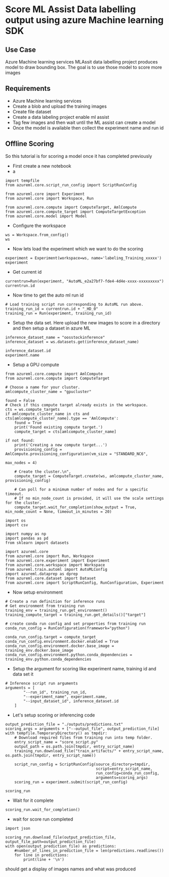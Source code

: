 # Score ML Assist Data labelling output using azure Machine learning SDK

## Use Case

Azure Machine learning services MLAssit data labelling project produces model to draw bounding box. The goal is to use those model to score more images

## Requirements

- Azure Machine learning services
- Create a blob and upload the training images
- Create file dataset
- Create a data labeling project enable ml assist
- Tag few images and then wait until the ML assist can create a model
- Once the model is available then collect the experiment name and run id

## Offline Scoring

So this tutorial is for scoring a model once it has completed previously

- First create a new notebook
- a

```
import tempfile
from azureml.core.script_run_config import ScriptRunConfig
```

```
from azureml.core import Experiment
from azureml.core import Workspace, Run

from azureml.core.compute import ComputeTarget, AmlCompute
from azureml.core.compute_target import ComputeTargetException
from azureml.core.model import Model
```

- Configure the workspace

```
ws = Workspace.from_config()
ws
```

- Now lets load the experiment which we want to do the scoring

```
experiment = Experiment(workspace=ws, name='labeling_Training_xxxxx')
experiment
```

- Get current id

```
currentrun=Run(experiment, "AutoML_e2a27bf7-fde4-4d4e-xxxx-xxxxxxxxx")
currentrun.id
```

- Now time to get the auto ml run id

```
# Load training script run corresponding to AutoML run above.
training_run_id = currentrun.id + "_HD_0"
training_run = Run(experiment, training_run_id)
```

- Setup the data set. Here upload the new images to score in a directory and then setup a dataset in azure ML

```
inference_dataset_name = "oosstockinference"
inference_dataset = ws.datasets.get(inference_dataset_name)
```

```
inference_dataset.id
experiment.name
```

- Setup a GPU compute

```
from azureml.core.compute import AmlCompute
from azureml.core.compute import ComputeTarget

# Choose a name for your cluster.
amlcompute_cluster_name = "gpucluster"

found = False
# Check if this compute target already exists in the workspace.
cts = ws.compute_targets
if amlcompute_cluster_name in cts and cts[amlcompute_cluster_name].type == 'AmlCompute':
    found = True
    print('Found existing compute target.')
    compute_target = cts[amlcompute_cluster_name]

if not found:
    print('Creating a new compute target...')
    provisioning_config = AmlCompute.provisioning_configuration(vm_size = "STANDARD_NC6",
                                                                max_nodes = 4)

    # Create the cluster.\n",
    compute_target = ComputeTarget.create(ws, amlcompute_cluster_name, provisioning_config)

    # Can poll for a minimum number of nodes and for a specific timeout.
    # If no min_node_count is provided, it will use the scale settings for the cluster.
    compute_target.wait_for_completion(show_output = True, min_node_count = None, timeout_in_minutes = 20)
```

```
import os
import csv

import numpy as np
import pandas as pd
from sklearn import datasets

import azureml.core
from azureml.core import Run, Workspace
from azureml.core.experiment import Experiment
from azureml.core.workspace import Workspace
from azureml.train.automl import AutoMLConfig
import azureml.dataprep as dprep
from azureml.core.dataset import Dataset
from azureml.core import ScriptRunConfig, RunConfiguration, Experiment
```

- Now setup environment 

```
# Create a run definition for inference runs
# Get environment from training run
training_env = training_run.get_environment()
training_compute_target = training_run.get_details()["target"]

# create conda run config and set properties from training run
conda_run_config = RunConfiguration(framework="python")

conda_run_config.target = compute_target
conda_run_config.environment.docker.enabled = True
conda_run_config.environment.docker.base_image = training_env.docker.base_image
conda_run_config.environment.python.conda_dependencies = training_env.python.conda_dependencies
```

- Setup the argument for scoring like experiment name, training id and data set it

```
# Inference script run arguments
arguments = [
        "--run_id", training_run_id,
        "--experiment_name", experiment.name,
        "--input_dataset_id", inference_dataset.id
    ]
```

- Let's setup scoring or inferencing code

```
output_prediction_file = "./outputs/predictions.txt"
scoring_args = arguments + ["--output_file", output_prediction_file]
with tempfile.TemporaryDirectory() as tmpdir:
    # Download required files from training run into temp folder.
    entry_script_name = "score_script.py"
    output_path = os.path.join(tmpdir, entry_script_name)
    training_run.download_file("train_artifacts/" + entry_script_name, os.path.join(tmpdir, entry_script_name))
    
    script_run_config = ScriptRunConfig(source_directory=tmpdir,
                                        script=entry_script_name,
                                        run_config=conda_run_config,
                                        arguments=scoring_args)
    scoring_run = experiment.submit(script_run_config) 
```

```
scoring_run
```

- Wait for it complete

```
scoring_run.wait_for_completion()
```

- wait for score run completed

```
import json

scoring_run.download_file(output_prediction_file, output_file_path=output_prediction_file)
with open(output_prediction_file) as predictions:
    #number_of_lines_in_prediction_file = len(predictions.readlines())
    for line in predictions:
        print(line + '\n')  
```

should get a display of images names and what was produced